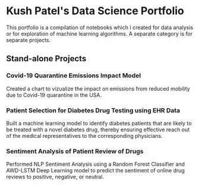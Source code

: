 # Kush Patel's Data Science Portfolio
This portfolio is a compilation of notebooks which I created for data analysis or for exploration of machine learning algorithms. A separate category is for separate projects.

## Stand-alone Projects

### Covid-19 Quarantine Emissions Impact Model
Created a chart to vizualize the impact on emissions from reduced mobility due to Covid-19 quarantine in the USA.

### Patient Selection for Diabetes Drug Testing using EHR Data
Built a machine learning model to identify diabetes patients that are likely to be treated with a novel diabetes drug, thereby ensuring effective reach out of the medical representatives to the corresponding physicians.

### Sentiment Analysis of Patient Review of Drugs
Performed NLP Sentiment Analysis using a Random Forest Classifier and AWD-LSTM Deep Learning model to predict the sentiment of online drug reviews to positive, negative, or neutral.
